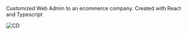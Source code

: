 Customized Web Admin to an ecommerce company. Created with React and Typescript

![CD](https://github.com/dario13/dstep_admin/workflows/CD/badge.svg?branch=master)
